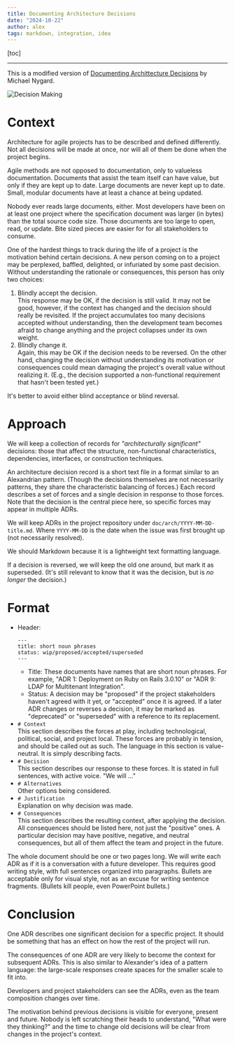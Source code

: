 ```yaml
---
title: Documenting Architecture Decisions
date: "2024-10-22"
author: alex
tags: markdown, integration, idea
---
```

[toc]
***
This is a modified version of [Documenting Archittecture Decisions][nygard] by Michael Nygard.

![Decision Making]({static}/images/2025/adr-lo.png)


# Context

Architecture for agile projects has to be described and defined differently. Not all decisions
will be made at once, nor will all of them be done when the project begins.

Agile methods are not opposed to documentation, only to valueless documentation. Documents that
assist the team itself can have value, but only if they are kept up to date. Large documents are
never kept up to date. Small, modular documents have at least a chance at being updated.

Nobody ever reads large documents, either. Most developers have been on at least one project where
the specification document was larger (in bytes) than the total source code size. Those documents
are too large to open, read, or update. Bite sized pieces are easier for for all stakeholders to
consume.

One of the hardest things to track during the life of a project is the motivation behind certain
decisions. A new person coming on to a project may be perplexed, baffled, delighted, or infuriated
by some past decision. Without understanding the rationale or consequences, this person has only
two choices:

1. Blindly accept the decision. \
   This response may be OK, if the decision is still valid. It may not be good, however, if the
   context has changed and the decision should really be revisited. If the project accumulates
   too many decisions accepted without understanding, then the development team becomes afraid
   to change anything and the project collapses under its own weight.
2. Blindly change it. \
   Again, this may be OK if the decision needs to be reversed. On the other hand, changing the
   decision without understanding its motivation or consequences could mean damaging the project's
   overall value without realizing it. (E.g., the decision supported a non-functional requirement
   that hasn't been tested yet.)

It's better to avoid either blind acceptance or blind reversal.

# Approach

We will keep a collection of records for _"architecturally significant"_ decisions: those that
affect the structure, non-functional characteristics, dependencies, interfaces, or construction
techniques.

An architecture decision record is a short text file in a format similar to an Alexandrian
pattern. (Though the decisions themselves are not necessarily patterns, they share the
characteristic balancing of forces.) Each record describes a set of forces and a single
decision in response to those forces. Note that the decision is the central piece here, so
specific forces may appear in multiple ADRs.

We will keep ADRs in the project repository under `doc/arch/YYYY-MM-DD-title.md`.  Where
`YYYY-MM-DD` is the date when the issue was first brought up (not necessarily resolved).

We should Markdown because it is a lightweight text formatting language.

If a decision is reversed, we will keep the old one around, but mark it as superseded.
(It's still relevant to know that it was the decision, but is _no longer_ the decision.)

# Format

- Header:
  ```text
  ---
  title: short noun phrases
  status: wip/proposed/accepted/superseded
  ---
  ```
  - Title: These documents have names that are short noun phrases. For example, "ADR 1: Deployment on
    Ruby on Rails 3.0.10" or "ADR 9: LDAP for Multitenant Integration".
  - Status: A decision may be "proposed" if the project stakeholders haven't agreed with
    it yet, or "accepted" once it is agreed. If a later ADR changes or reverses a decision,
    it may be marked as "deprecated" or "superseded" with a reference to its replacement.
- `# Context` \
  This section describes the forces at play, including technological, political, social, and
  project local. These forces are probably in tension, and should be called out as such. The
  language in this section is value-neutral. It is simply describing facts.
- `# Decision` \
  This section describes our response to these forces. It is stated in full sentences, with active
  voice. "We will ..."
- `# Alternatives` \
  Other options being considered.
- `# Justification`\
  Explanation on why decision was made.
- `# Consequences`\
  This section describes the resulting context, after applying the decision. All consequences
  should be listed here, not just the "positive" ones. A particular decision may have positive,
  negative, and neutral consequences, but all of them affect the team and project in the future.

The whole document should be one or two pages long. We will write each ADR as if it is a
conversation with a future developer. This requires good writing style, with full sentences
organized into paragraphs. Bullets are acceptable only for visual style, not as an excuse for
writing sentence fragments. (Bullets kill people, even PowerPoint bullets.)


# Conclusion

One ADR describes one significant decision for a specific project. It should be something
that has an effect on how the rest of the project will run.

The consequences of one ADR are very likely to become the context for subsequent ADRs. This
is also similar to Alexander's idea of a pattern language: the large-scale responses create
spaces for the smaller scale to fit into.

Developers and project stakeholders can see the ADRs, even as the team composition changes
over time.

The motivation behind previous decisions is visible for everyone, present and future. Nobody
is left scratching their heads to understand, "What were they thinking?" and the time to
change old decisions will be clear from changes in the project's context.


  [nygard]: https://cognitect.com/blog/2011/11/15/documenting-architecture-decisions
